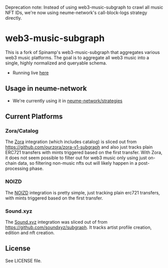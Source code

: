Deprecation note: Instead of using web3-music-subgraph to crawl all music NFT IDs, we're now using neume-network's call-block-logs strategy directly.

# web3-music-subgraph

This is a fork of Spinamp's web3-music-subgraph that aggregates various web3 music platforms. The goal is to aggregate all web3 music into a single, highly normalized and queryable schema. 

- Running live [here](https://thegraph.com/hosted-service/subgraph/timdaub/web3musicsubgraph?version=current)

## Usage in neume-network

- We're currently using it in [neume-network/strategies](https://github.com/neume-network/strategies/tree/main/src/strategies/web3subgraph)

## Current Platforms

### Zora/Catalog
The [Zora](https://zora.co/) integration (which includes catalog) is sliced out from https://github.com/ourzora/zora-v1-subgraph and also just tracks plain ERC721 transfers with mints triggered based on the first transfer. With Zora, it does not seem possible to filter out for web3 music only using just on-chain data, so filtering non-music nfts out will likely happen in a post-processing phase.

### NOIZD
The [NOIZD](https://noizd.com/) integration is pretty simple, just tracking plain erc721 transfers, with mints triggered based on the first transfer.

### Sound.xyz
The [Sound.xyz](https://sound.xyz/) integration was sliced out of from https://github.com/soundxyz/subgraph. It tracks artist profile creation, edition and nft creation.

## License

See LICENSE file.

